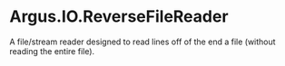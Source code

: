 # Argus.IO.ReverseFileReader
A file/stream reader designed to read lines off of the end a file (without reading the entire file).
